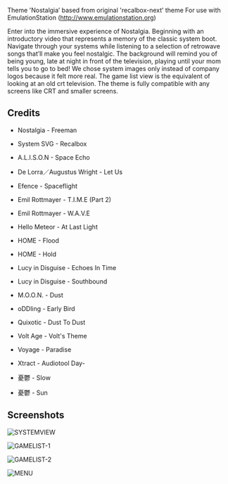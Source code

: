 Theme 'Nostalgia’ based from original 'recalbox-next’ theme
For use with EmulationStation (http://www.emulationstation.org)

Enter into the immersive experience of Nostalgia. Beginning with an introductory video that represents a memory of the classic system boot. Navigate through your systems while listening to a selection of retrowave songs that’ll make you feel nostalgic. The background will remind you of being young, late at night in front of the television, playing until your mom tells you to go to bed! We chose system images only instead of company logos because it felt more real. The game list view is the equivalent of looking at an old crt television. The theme is fully compatible with any screens like CRT and smaller screens.

Credits
-------
- Nostalgia - Freeman
- System SVG - Recalbox

- A.L.I.S.O.N - Space Echo
- De Lorra／Augustus Wright - Let Us
- Efence - Spaceflight
- Emil Rottmayer - T.I.M.E (Part 2)
- Emil Rottmayer - W.A.V.E
- Hello Meteor - At Last Light
- HOME - Flood
- HOME - Hold
- Lucy in Disguise - Echoes In Time
- Lucy in Disguise - Southbound
- M.O.O.N. - Dust
- oDDling - Early Bird
- Quixotic - Dust To Dust
- Volt Age - Volt's Theme
- Voyage - Paradise
- Xtract - Audiotool Day-
- 憂鬱 - Slow
- 憂鬱 - Sun

Screenshots
-----------
![SYSTEMVIEW](https://i.postimg.cc/yd6Tz7XD/1-systemview.png)

![GAMELIST-1](https://i.postimg.cc/x8hGHMrm/2-gamelist-console.png)

![GAMELIST-2](https://i.postimg.cc/1XfcfMdP/3-gamelist-handheld.png)

![MENU](https://i.postimg.cc/9MxYmsJJ/4-menu.png)
